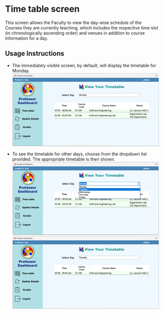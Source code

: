 # Time table screen
This screen allows the Faculty to view the day-wise schedule of the Courses they are currently teaching, which includes the respective time slot (in chronologically ascending order) and venues in addition to course information for a day.

## Usage Instructions

- The immediately visible screen, by default, will display the timetable for Monday.
![alt-syntax](./assets/default-faculty-tt.png)

- To see the timetable for other days, choose from the dropdown list provided. The appropriate timetable is then shown.
![alt-syntax](./assets/dropdown-faculty-tt.png)
![alt-syntax](./assets/selected-faculty-tt.png)

[//]: # (Author: Pratyush R)

